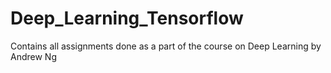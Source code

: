 # Deep_Learning_Tensorflow
Contains all assignments done as a part of the course on Deep Learning by Andrew Ng

